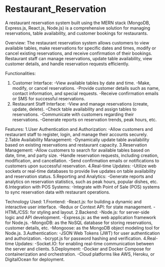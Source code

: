 # Restaurant_Reservation

A restaurant reservation system built using the MERN stack (MongoDB, Express.js, React.js, Node.js) is a comprehensive solution for managing reservations, table availability, and customer bookings for restaurants.

Overview:
The restaurant reservation system allows customers to view available tables, make reservations for specific dates and times, modify or cancel existing reservations, and receive confirmation of their bookings. Restaurant staff can manage reservations, update table availability, view customer details, and handle reservation requests efficiently.

Functionalities:
1. Customer Interface:
  -View available tables by date and time.
  -Make, modify, or cancel reservations.
  -Provide customer details such as name, contact information, and special requests.
  -Receive confirmation emails or SMS for successful reservations.
2. Restaurant Staff Interface:
   -View and manage reservations (create, update, delete).
   -Check table availability and assign tables to reservations.
   -Communicate with customers regarding their reservations.
   -Generate reports on reservation trends, peak hours, etc.

   
Features:
1.User Authentication and Authorization:
  -Allow customers and restaurant staff to register, login, and manage their accounts securely.
2.Table Availability Management:
  -Dynamically update table availability based on existing reservations and restaurant capacity.
3.Reservation Management:
  -Allow customers to search for available tables based on date, time, and party size.
  -Handle reservation requests, including creation, modification, and cancellation.
  -Send confirmation emails or notifications to customers upon successful reservation.
4.Real-time Updates:
  -Utilize web sockets or real-time databases to provide live updates on table availability and reservation status.
5.Reporting and Analytics:
  -Generate reports and analytics on reservation statistics, such as peak hours, popular dishes, etc.
6.Integration with POS Systems:
  -Integrate with Point of Sale (POS) systems to sync reservation data with restaurant operations.


Technology Used:
1.Frontend:
  -React.js: for building a dynamic and interactive user interface.
  -Redux or Context API: for state management.
  -HTML/CSS: for styling and layout.
2.Backend:
  -Node.js: for server-side logic and API development.
  -Express.js: as the web application framework for Node.js.
  -MongoDB: as the NoSQL database for storing reservations, customer details, etc.
  -Mongoose: as the MongoDB object modeling tool for Node.js.
3.Authentication:
  -JSON Web Tokens (JWT) for user authentication and authorization.
  -bcrypt.js for password hashing and verification.
4.Real-time Updates:
  -Socket.IO: for enabling real-time communication between the server and clients.
5.Deployment:
  -Docker and Docker Compose for containerization and orchestration.
  -Cloud platforms like AWS, Heroku, or DigitalOcean for deployment.
